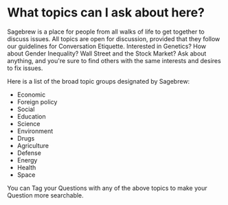 # What topics can I ask about here? #
Sagebrew is a place for people from all walks of life to get together to 
discuss issues. All topics are open for discussion, provided that they follow 
our guidelines for Conversation Etiquette. Interested in Genetics? How about 
Gender Inequality? Wall Street and the Stock Market? Ask about anything, 
and you're sure to find others with the same interests and desires to fix 
issues.

Here is a list of the broad topic groups designated by Sagebrew:

- Economic
- Foreign policy
- Social
- Education
- Science
- Environment
- Drugs
- Agriculture
- Defense
- Energy
- Health
- Space
 
You can Tag your Questions with any of the above topics to make your Question 
more searchable. 